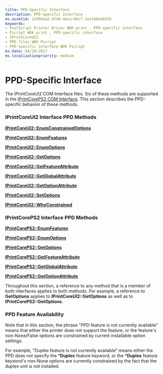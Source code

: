 ```yaml
---
title: PPD-Specific Interface
description: PPD-Specific Interface
ms.assetid: 12d5baa2-4fd4-4eca-84c7-1ee168ee8259
keywords:
- PostScript Printer Driver WDK print , PPD-specific interface
- Pscript WDK print , PPD-specific interface
- IPrintCoreUI2
- PPD files WDK Pscript
- PPD-specific interface WDK Pscript
ms.date: 04/20/2017
ms.localizationpriority: medium
---
```


# PPD-Specific Interface





The IPrintCoreUI2 COM Interface files. Six of these methods are supported in the [IPrintCorePS2 COM Interface](iprintcoreps2-com-interface.md). This section describes the PPD-specific behavior of these methods.

### IPrintCoreUI2 Interface PPD Methods

[**IPrintCoreUI2::EnumConstrainedOptions**](/windows-hardware/drivers/ddi/prcomoem/nf-prcomoem-iprintcoreui2-enumconstrainedoptions)

[**IPrintCoreUI2::EnumFeatures**](/windows-hardware/drivers/ddi/prcomoem/nf-prcomoem-iprintcoreui2-enumfeatures)

[**IPrintCoreUI2::EnumOptions**](/windows-hardware/drivers/ddi/prcomoem/nf-prcomoem-iprintcoreui2-enumoptions)

[**IPrintCoreUI2::GetOptions**](/windows-hardware/drivers/ddi/prcomoem/nf-prcomoem-iprintcoreui2-getoptions)

[**IPrintCoreUI2::GetFeatureAttribute**](/windows-hardware/drivers/ddi/prcomoem/nf-prcomoem-iprintcoreui2-getfeatureattribute)

[**IPrintCoreUI2::GetGlobalAttribute**](/windows-hardware/drivers/ddi/prcomoem/nf-prcomoem-iprintcoreui2-getglobalattribute)

[**IPrintCoreUI2::GetOptionAttribute**](/windows-hardware/drivers/ddi/prcomoem/nf-prcomoem-iprintcoreui2-getoptionattribute)

[**IPrintCoreUI2::SetOptions**](/windows-hardware/drivers/ddi/prcomoem/nf-prcomoem-iprintcoreui2-setoptions)

[**IPrintCoreUI2::WhyConstrained**](/windows-hardware/drivers/ddi/prcomoem/nf-prcomoem-iprintcoreui2-whyconstrained)

### IPrintCorePS2 Interface PPD Methods

[**IPrintCorePS2::EnumFeatures**](/windows-hardware/drivers/ddi/prcomoem/nf-prcomoem-iprintcoreps2-enumfeatures)

[**IPrintCorePS2::EnumOptions**](/windows-hardware/drivers/ddi/prcomoem/nf-prcomoem-iprintcoreps2-enumoptions)

[**IPrintCorePS2::GetOptions**](/windows-hardware/drivers/ddi/prcomoem/nf-prcomoem-iprintcoreps2-getoptions)

[**IPrintCorePS2::GetFeatureAttribute**](/windows-hardware/drivers/ddi/prcomoem/nf-prcomoem-iprintcoreps2-getfeatureattribute)

[**IPrintCorePS2::GetGlobalAttribute**](/windows-hardware/drivers/ddi/prcomoem/nf-prcomoem-iprintcoreps2-getglobalattribute)

[**IPrintCorePS2::GetOptionAttribute**](/windows-hardware/drivers/ddi/prcomoem/nf-prcomoem-iprintcoreps2-getoptionattribute)

Throughout this section, a reference to any method that is a member of both interfaces applies to both methods. For example, a reference to **GetOptions** applies to **IPrintCoreUI2::GetOptions** as well as to **IPrintCorePS2::GetOptions**.

### PPD Feature Availability

Note that in this section, the phrase "PPD feature is not currently available" means that either the printer does not support the feature, or the feature's non-None/False options are constrained by current installable option settings.

For example, "Duplex feature is not currently available" means either the PPD does not specify the \***Duplex** feature keyword, or the \***Duplex** feature keyword's non-None options are currently constrained by the fact that the duplex unit is not installed.

 

